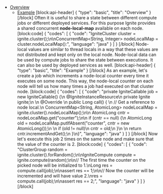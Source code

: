 * [Overview](#overview)
  * [Example](#example) 
[block:api-header]
{
  "type": "basic",
  "title": "Overview"
}
[/block]
Often it is useful to share a state between different compute jobs or different deployed services. For this purpose Ignite provides a shared concurrent **node-local-map** available on each node.
[block:code]
{
  "codes": [
    {
      "code": "IgniteCluster cluster = ignite.cluster();\n\nConcurrentMap<String, Integer> nodeLocalMap = cluster.nodeLocalMap():",
      "language": "java"
    }
  ]
}
[/block]
Node-local values are similar to thread locals in a way that these values are not distributed and kept only on the local node. Node-local data can be used by compute jobs to share the state between executions. It can also be used by deployed services as well. 
[block:api-header]
{
  "type": "basic",
  "title": "Example"
}
[/block]
As an example, let's create a job which increments a node-local counter every time it executes on some node. This way, the node-local counter on each node will tell us how many times a job had executed on that cluster node. 
[block:code]
{
  "codes": [
    {
      "code": "private IgniteCallable<Long> job = new IgniteCallable<Long>() {\n  @IgniteInstanceResource\n  private Ignite ignite;\n  \n  @Override \n  public Long call() {                  \n    // Get a reference to node local.\n    ConcurrentMap<String, AtomicLong> nodeLocalMap = ignite.cluster().nodeLocalMap();\n\n    AtomicLong cntr = nodeLocalMap.get(\"counter\");\n\n    if (cntr == null) {\n      AtomicLong old = nodeLocalMap.putIfAbsent(\"counter\", cntr = new AtomicLong());\n      \n      if (old != null)\n        cntr = old;\n    }\n    \n    return cntr.incrementAndGet();\n  }\n}",
      "language": "java"
    }
  ]
}
[/block]
Now let's execute this job 2 times on the same node and make sure that the value of the counter is 2.
[block:code]
{
  "codes": [
    {
      "code": "ClusterGroup random = ignite.cluster().forRandom();\n\nIgniteCompute compute = ignite.compute(random);\n\n// The first time the counter on the picked node will be initialized to 1.\nLong res = compute.call(job);\n\nassert res == 1;\n\n// Now the counter will be incremented and will have value 2.\nres = compute.call(job);\n\nassert res == 2;",
      "language": "java"
    }
  ]
}
[/block]